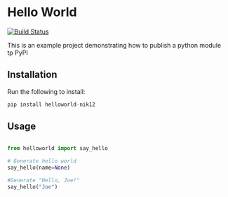 # Hello World

[![Build Status](https://travis-ci.com/nikhar1210/helloworld_PyPI.svg?branch=main)](https://travis-ci.com/nikhar1210/helloworld_PyPI)

This is an example project demonstrating how to publish a python module tp PyPI


## Installation

Run the following to install:

```python
pip install helloworld-nik12
```

## Usage

```python

from helloworld import say_hello

# Generate hello world
say_hello(name=None)

#Generate "Hello, Joe!"
say_hello("Joe")

```